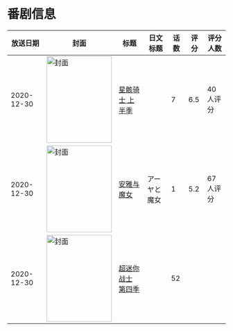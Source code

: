 # 番剧信息

|放送日期|封面|标题|日文标题|话数|评分|评分人数|
|---|---|---|---|---|---|---|
|2020-12-30|<img src="//lain.bgm.tv/pic/cover/c/4d/a3/286349_Wdv73.jpg" alt="封面" style="width:150px;height:200px;object-fit:cover;">|[星骸骑士 上半季](https://bangumi.tv/subject/286349)||7|6.5|40人评分|
|2020-12-30|<img src="//lain.bgm.tv/pic/cover/c/d4/8a/307924_D0uz0.jpg" alt="封面" style="width:150px;height:200px;object-fit:cover;">|[安雅与魔女](https://bangumi.tv/subject/307924)|アーヤと魔女|1|5.2|67人评分|
|2020-12-30|<img src="//lain.bgm.tv/pic/cover/c/cf/57/478643_yygYR.jpg" alt="封面" style="width:150px;height:200px;object-fit:cover;">|[超迷你战士 第四季](https://bangumi.tv/subject/478643)||52|||
